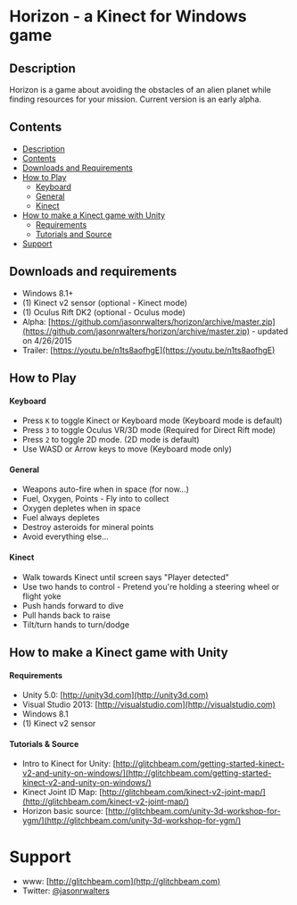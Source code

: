 # Horizon - a Kinect for Windows game

## Description
Horizon is a game about avoiding the obstacles of an alien planet while finding resources for your mission.  Current version is an early alpha.

## Contents
* [Description](#description)
* [Contents](#contents)
* [Downloads and Requirements](#downloads-and-requirements)
* [How to Play](#how-to-play)
    * [Keyboard](#keyboard)
    * [General](#general)
    * [Kinect](#kinect)
* [How to make a Kinect game with Unity](#how-to-make-a-kinect-game-with-unity)
    * [Requirements](#requirements)
    * [Tutorials and Source](#tutorials-and-source)
* [Support](#support)

## Downloads and requirements
* Windows 8.1+
* (1) Kinect v2 sensor  (optional - Kinect mode)
* (1) Oculus Rift DK2   (optional - Oculus mode)
* Alpha: [https://github.com/jasonrwalters/horizon/archive/master.zip](https://github.com/jasonrwalters/horizon/archive/master.zip) - updated on 4/26/2015
* Trailer: [https://youtu.be/n1ts8aofhgE](https://youtu.be/n1ts8aofhgE)

## How to Play
#### Keyboard
* Press `K` to toggle Kinect or Keyboard mode (Keyboard mode is default)
* Press `3` to toggle Oculus VR/3D mode (Required for Direct Rift mode)
* Press `2` to toggle 2D mode. (2D mode is default)
* Use WASD or Arrow keys to move (Keyboard mode only)

#### General
* Weapons auto-fire when in space (for now...)
* Fuel, Oxygen, Points - Fly into to collect
* Oxygen depletes when in space
* Fuel always depletes
* Destroy asteroids for mineral points
* Avoid everything else...

#### Kinect
* Walk towards Kinect until screen says "Player detected"
* Use two hands to control - Pretend you're holding a steering wheel or flight yoke
* Push hands forward to dive
* Pull hands back to raise
* Tilt/turn hands to turn/dodge

## How to make a Kinect game with Unity
#### Requirements
* Unity 5.0: [http://unity3d.com](http://unity3d.com)
* Visual Studio 2013: [http://visualstudio.com](http://visualstudio.com)
* Windows 8.1
* (1) Kinect v2 sensor

#### Tutorials & Source
* Intro to Kinect for Unity: [http://glitchbeam.com/getting-started-kinect-v2-and-unity-on-windows/](http://glitchbeam.com/getting-started-kinect-v2-and-unity-on-windows/)
* Kinect Joint ID Map: [http://glitchbeam.com/kinect-v2-joint-map/](http://glitchbeam.com/kinect-v2-joint-map/)
* Horizon basic source: [http://glitchbeam.com/unity-3d-workshop-for-ygm/](http://glitchbeam.com/unity-3d-workshop-for-ygm/)

# Support
* www: [http://glitchbeam.com](http://glitchbeam.com)
* Twitter: [@jasonrwalters](http://twitter.com/jasonrwalters)
